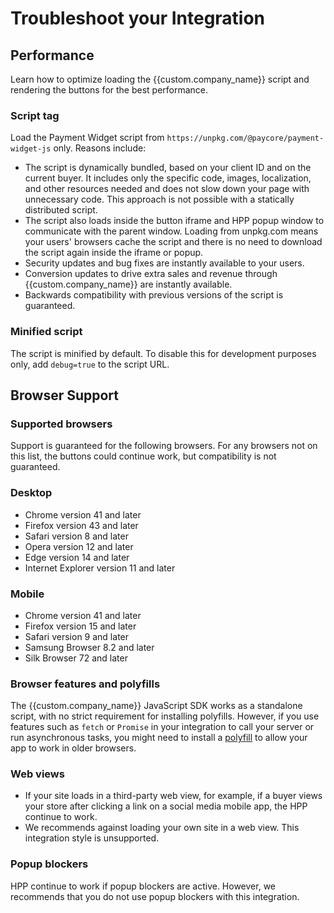 # Troubleshoot your Integration


## Performance

Learn how to optimize loading the {{custom.company_name}} script and rendering the buttons for the best performance.

### Script tag

Load the Payment Widget script from  `https://unpkg.com/@paycore/payment-widget-js`  only. Reasons include:

-   The script is dynamically bundled, based on your client ID and on the current buyer. It includes only the specific code, images, localization, and other resources needed and does not slow down your page with unnecessary code. This approach is not possible with a statically distributed script.
-   The script also loads inside the button iframe and HPP popup window to communicate with the parent window. Loading from unpkg.com means your users' browsers cache the script and there is no need to download the script again inside the iframe or popup.
-   Security updates and bug fixes are instantly available to your users.
-   Conversion updates to drive extra sales and revenue through {{custom.company_name}} are instantly available.
-   Backwards compatibility with previous versions of the script is guaranteed.
    
### Minified script

The script is minified by default. To disable this for development purposes only, add  `debug=true`  to the script URL.

## Browser Support

### Supported browsers

Support is guaranteed for the following browsers. For any browsers not on this list, the buttons could continue work, but compatibility is not guaranteed.

### Desktop

-   Chrome version 41 and later
-   Firefox version 43 and later
-   Safari version 8 and later
-   Opera version 12 and later
-   Edge version 14 and later
-   Internet Explorer version 11 and later

### Mobile

-   Chrome version 41 and later
-   Firefox version 15 and later
-   Safari version 9 and later
-   Samsung Browser 8.2 and later
-   Silk Browser 72 and later

### Browser features and polyfills

The {{custom.company_name}} JavaScript SDK works as a standalone script, with no strict requirement for installing polyfills. However, if you use features such as  `fetch`  or  `Promise`  in your integration to call your server or run asynchronous tasks, you might need to install a  [polyfill](https://developer.mozilla.org/en-US/docs/Glossary/Polyfill)  to allow your app to work in older browsers.

### Web views

-   If your site loads in a third-party web view, for example, if a buyer views your store after clicking a link on a social media mobile app, the HPP continue to work.
-   We recommends against loading your own site in a web view. This integration style is unsupported.

### Popup blockers

HPP continue to work if popup blockers are active. However, we recommends that you do not use popup blockers with this integration.

